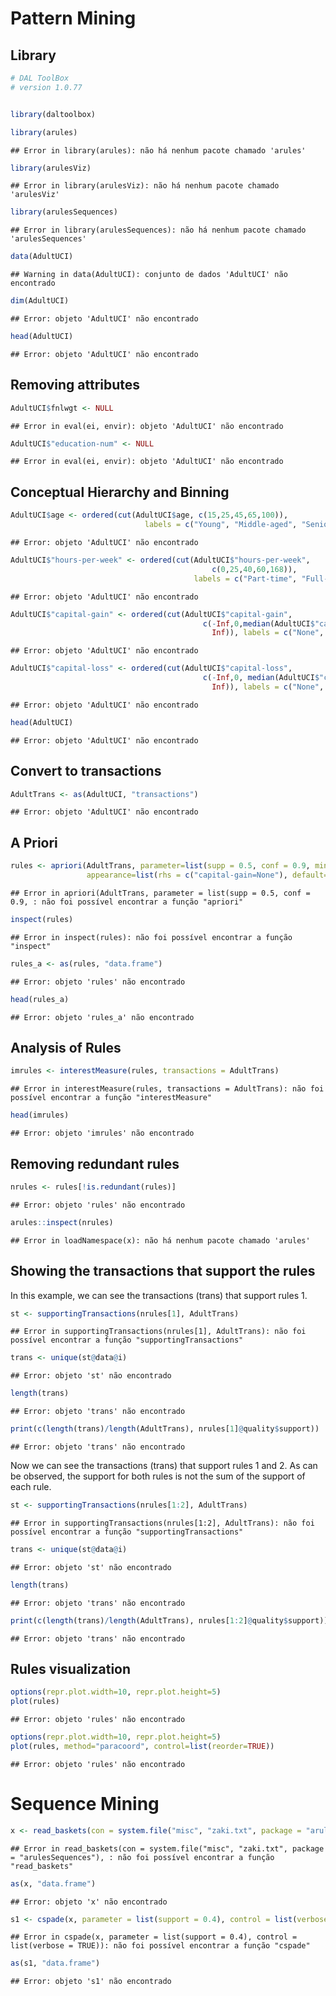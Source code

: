 # Pattern Mining
## Library


``` r
# DAL ToolBox
# version 1.0.77


library(daltoolbox)

library(arules)
```

```
## Error in library(arules): não há nenhum pacote chamado 'arules'
```

``` r
library(arulesViz)
```

```
## Error in library(arulesViz): não há nenhum pacote chamado 'arulesViz'
```

``` r
library(arulesSequences)
```

```
## Error in library(arulesSequences): não há nenhum pacote chamado 'arulesSequences'
```


``` r
data(AdultUCI)
```

```
## Warning in data(AdultUCI): conjunto de dados 'AdultUCI' não encontrado
```

``` r
dim(AdultUCI)
```

```
## Error: objeto 'AdultUCI' não encontrado
```

``` r
head(AdultUCI)
```

```
## Error: objeto 'AdultUCI' não encontrado
```

## Removing attributes


``` r
AdultUCI$fnlwgt <- NULL
```

```
## Error in eval(ei, envir): objeto 'AdultUCI' não encontrado
```

``` r
AdultUCI$"education-num" <- NULL
```

```
## Error in eval(ei, envir): objeto 'AdultUCI' não encontrado
```

## Conceptual Hierarchy and Binning


``` r
AdultUCI$age <- ordered(cut(AdultUCI$age, c(15,25,45,65,100)),
                              labels = c("Young", "Middle-aged", "Senior", "Old"))
```

```
## Error: objeto 'AdultUCI' não encontrado
```

``` r
AdultUCI$"hours-per-week" <- ordered(cut(AdultUCI$"hours-per-week",
                                             c(0,25,40,60,168)),
                                         labels = c("Part-time", "Full-time", "Over-time", "Workaholic"))
```

```
## Error: objeto 'AdultUCI' não encontrado
```

``` r
AdultUCI$"capital-gain" <- ordered(cut(AdultUCI$"capital-gain",
                                           c(-Inf,0,median(AdultUCI$"capital-gain"[AdultUCI$"capital-gain">0]),
                                             Inf)), labels = c("None", "Low", "High"))
```

```
## Error: objeto 'AdultUCI' não encontrado
```

``` r
AdultUCI$"capital-loss" <- ordered(cut(AdultUCI$"capital-loss",
                                           c(-Inf,0, median(AdultUCI$"capital-loss"[AdultUCI$"capital-loss">0]),
                                             Inf)), labels = c("None", "Low", "High"))
```

```
## Error: objeto 'AdultUCI' não encontrado
```

``` r
head(AdultUCI)
```

```
## Error: objeto 'AdultUCI' não encontrado
```

## Convert to transactions


``` r
AdultTrans <- as(AdultUCI, "transactions")
```

```
## Error: objeto 'AdultUCI' não encontrado
```

## A Priori


``` r
rules <- apriori(AdultTrans, parameter=list(supp = 0.5, conf = 0.9, minlen=2, maxlen= 10, target = "rules"), 
                 appearance=list(rhs = c("capital-gain=None"), default="lhs"), control=NULL)
```

```
## Error in apriori(AdultTrans, parameter = list(supp = 0.5, conf = 0.9, : não foi possível encontrar a função "apriori"
```

``` r
inspect(rules)
```

```
## Error in inspect(rules): não foi possível encontrar a função "inspect"
```


``` r
rules_a <- as(rules, "data.frame")
```

```
## Error: objeto 'rules' não encontrado
```

``` r
head(rules_a)
```

```
## Error: objeto 'rules_a' não encontrado
```

## Analysis of Rules


``` r
imrules <- interestMeasure(rules, transactions = AdultTrans)
```

```
## Error in interestMeasure(rules, transactions = AdultTrans): não foi possível encontrar a função "interestMeasure"
```

``` r
head(imrules)
```

```
## Error: objeto 'imrules' não encontrado
```

## Removing redundant rules


``` r
nrules <- rules[!is.redundant(rules)]
```

```
## Error: objeto 'rules' não encontrado
```


``` r
arules::inspect(nrules)
```

```
## Error in loadNamespace(x): não há nenhum pacote chamado 'arules'
```

## Showing the transactions that support the rules
In this example, we can see the transactions (trans) that support rules 1. 


``` r
st <- supportingTransactions(nrules[1], AdultTrans)
```

```
## Error in supportingTransactions(nrules[1], AdultTrans): não foi possível encontrar a função "supportingTransactions"
```

``` r
trans <- unique(st@data@i)
```

```
## Error: objeto 'st' não encontrado
```

``` r
length(trans)
```

```
## Error: objeto 'trans' não encontrado
```

``` r
print(c(length(trans)/length(AdultTrans), nrules[1]@quality$support))
```

```
## Error: objeto 'trans' não encontrado
```

Now we can see the transactions (trans) that support rules 1 and 2. 
As can be observed, the support for both rules is not the sum of the support of each rule. 


``` r
st <- supportingTransactions(nrules[1:2], AdultTrans)
```

```
## Error in supportingTransactions(nrules[1:2], AdultTrans): não foi possível encontrar a função "supportingTransactions"
```

``` r
trans <- unique(st@data@i)
```

```
## Error: objeto 'st' não encontrado
```

``` r
length(trans)
```

```
## Error: objeto 'trans' não encontrado
```

``` r
print(c(length(trans)/length(AdultTrans), nrules[1:2]@quality$support))
```

```
## Error: objeto 'trans' não encontrado
```

## Rules visualization


``` r
options(repr.plot.width=10, repr.plot.height=5)
plot(rules)
```

```
## Error: objeto 'rules' não encontrado
```


``` r
options(repr.plot.width=10, repr.plot.height=5)
plot(rules, method="paracoord", control=list(reorder=TRUE))
```

```
## Error: objeto 'rules' não encontrado
```

# Sequence Mining


``` r
x <- read_baskets(con = system.file("misc", "zaki.txt", package = "arulesSequences"), info = c("sequenceID","eventID","SIZE"))
```

```
## Error in read_baskets(con = system.file("misc", "zaki.txt", package = "arulesSequences"), : não foi possível encontrar a função "read_baskets"
```

``` r
as(x, "data.frame")
```

```
## Error: objeto 'x' não encontrado
```


``` r
s1 <- cspade(x, parameter = list(support = 0.4), control = list(verbose = TRUE))
```

```
## Error in cspade(x, parameter = list(support = 0.4), control = list(verbose = TRUE)): não foi possível encontrar a função "cspade"
```

``` r
as(s1, "data.frame")
```

```
## Error: objeto 's1' não encontrado
```

